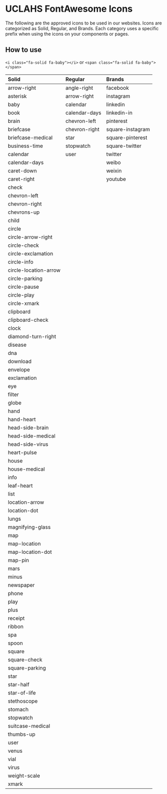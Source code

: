 # UCLAHS FontAwesome Icons

The following are the approved icons to be used in our websites.  Icons are categorized
as Solid, Regular, and Brands.  Each category uses a specific prefix when using the
icons on your components or pages.

## How to use

`<i class="fa-solid fa-baby"></i>`
or
`<span class="fa-solid fa-baby"></span>`

| Solid                   | Regular        | Brands              |
| :---------------------- | :------------- | :------------------ |
| arrow-right             | angle-right    | facebook            |
| asterisk                | arrow-right    | instagram           |
| baby                    | calendar       | linkedin            |
| book                    | calendar-days  | linkedin-in         |
| brain                   | chevron-left   | pinterest           |
| briefcase               | chevron-right  | square-instagram    |
| briefcase-medical       | star           | square-pinterest    |
| business-time           | stopwatch      | square-twitter      |
| calendar                | user           | twitter             |
| calendar-days           |                | weibo               |
| caret-down              |                | weixin              |
| caret-right             |                | youtube             |
| check                   |                |                     |
| chevron-left            |                |                     |
| chevron-right           |                |                     |
| chevrons-up             |                |                     |
| child                   |                |                     |
| circle                  |                |                     |
| circle-arrow-right      |                |                     |
| circle-check            |                |                     |
| circle-exclamation      |                |                     |
| circle-info             |                |                     |
| circle-location-arrow   |                |                     |
| circle-parking          |                |                     |
| circle-pause            |                |                     |
| circle-play             |                |                     |
| circle-xmark            |                |                     |
| clipboard               |                |                     |
| clipboard-check         |                |                     |
| clock                   |                |                     |
| diamond-turn-right      |                |                     |
| disease                 |                |                     |
| dna                     |                |                     |
| download                |                |                     |
| envelope                |                |                     |
| exclamation             |                |                     |
| eye                     |                |                     |
| filter                  |                |                     |
| globe                   |                |                     |
| hand                    |                |                     |
| hand-heart              |                |                     |
| head-side-brain         |                |                     |
| head-side-medical       |                |                     |
| head-side-virus         |                |                     |
| heart-pulse             |                |                     |
| house                   |                |                     |
| house-medical           |                |                     |
| info                    |                |                     |
| leaf-heart              |                |                     |
| list                    |                |                     |
| location-arrow          |                |                     |
| location-dot            |                |                     |
| lungs                   |                |                     |
| magnifying-glass        |                |                     |
| map                     |                |                     |
| map-location            |                |                     |
| map-location-dot        |                |                     |
| map-pin                 |                |                     |
| mars                    |                |                     |
| minus                   |                |                     |
| newspaper               |                |                     |
| phone                   |                |                     |
| play                    |                |                     |
| plus                    |                |                     |
| receipt                 |                |                     |
| ribbon                  |                |                     |
| spa                     |                |                     |
| spoon                   |                |                     |
| square                  |                |                     |
| square-check            |                |                     |
| square-parking          |                |                     |
| star                    |                |                     |
| star-half               |                |                     |
| star-of-life            |                |                     |
| stethoscope             |                |                     |
| stomach                 |                |                     |
| stopwatch               |                |                     |
| suitcase-medical        |                |                     |
| thumbs-up               |                |                     |
| user                    |                |                     |
| venus                   |                |                     |
| vial                    |                |                     |
| virus                   |                |                     |
| weight-scale            |                |                     |
| xmark                   |                |                     |
